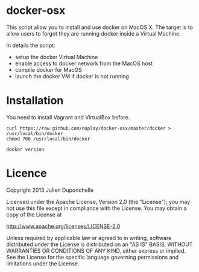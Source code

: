docker-osx
==========

This script allow you to install and use docker on MacOS X.
The target is to allow users to forgot they are running docker
inside a Virtual Machine.


In details the script:
* setup the docker Virtual Machine
* enable access to docker network from the MacOS host
* compile docker for MacOS
* launch the docker VM if docker is not running

# Installation

You need to install Vagrant and VirtualBox before. 

```
curl https://raw.github.com/noplay/docker-osx/master/docker > /usr/local/bin/docker
chmod 700 /usr/local/bin/docker

docker version
```

# Licence
Copyright 2013 Julien Duponchelle

Licensed under the Apache License, Version 2.0 (the "License");
you may not use this file except in compliance with the License.
You may obtain a copy of the License at

http://www.apache.org/licenses/LICENSE-2.0

Unless required by applicable law or agreed to in writing, software
distributed under the License is distributed on an "AS IS" BASIS,
WITHOUT WARRANTIES OR CONDITIONS OF ANY KIND, either express or implied.
See the License for the specific language governing permissions and
limitations under the License.


